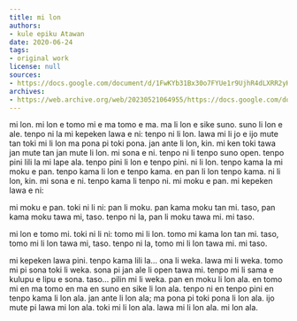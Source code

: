 ```yaml
---
title: mi lon
authors:
- kule epiku Atawan
date: 2020-06-24
tags:
- original work
license: null
sources:
- https://docs.google.com/document/d/1FwKYb31Bx30o7FYUe1r9UjhR4dLXRR2yHNDJS7JBoV4/edit
archives:
- https://web.archive.org/web/20230521064955/https://docs.google.com/document/d/1FwKYb31Bx30o7FYUe1r9UjhR4dLXRR2yHNDJS7JBoV4/edit
---
```


mi lon. mi lon e tomo mi e ma tomo e ma. ma li lon e sike suno. suno li lon e ale. tenpo ni la mi kepeken lawa e ni: tenpo ni li lon. lawa mi li jo e ijo mute tan toki mi li lon ma pona pi toki pona. jan ante li lon, kin. mi ken toki tawa jan mute tan jan mute li lon. mi sona e ni.
tenpo ni li tenpo suno open. tenpo pini lili la mi lape ala. tenpo pini li lon e tenpo pini. ni li lon. tenpo kama la mi moku e pan. tenpo kama li lon e tenpo kama. en pan li lon tenpo kama. ni li lon, kin. mi sona e ni.
tenpo kama li tenpo ni. mi moku e pan. mi kepeken lawa e ni: 

mi moku e pan. toki ni li ni: pan li moku. pan kama moku tan mi. taso, pan kama moku tawa mi, taso. tenpo ni la, pan li moku tawa mi. mi taso.

mi lon e tomo mi. toki ni li ni: tomo mi li lon. tomo mi kama lon tan mi. taso, tomo mi li lon tawa mi, taso. tenpo ni la, tomo mi li lon tawa mi. mi taso.

mi kepeken lawa pini. tenpo kama lili la… ona li weka. lawa mi li weka. tomo mi pi sona toki li weka. sona pi jan ale li open tawa mi. tenpo mi li sama e kulupu e lipu e sona. taso… pilin mi li weka. pan en moku li lon ala. en tomo mi en ma tomo en ma en suno en sike li lon ala. tenpo ni en tenpo pini en tenpo kama li lon ala. jan ante li lon ala; ma pona pi toki pona li lon ala. ijo mute pi lawa mi lon ala. toki mi li lon ala. lawa mi li lon ala. mi lon ala.